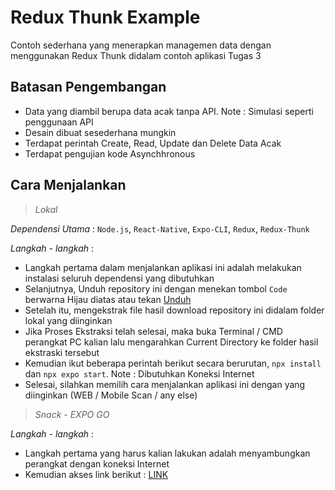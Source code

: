 # Redux Thunk Example

Contoh sederhana yang menerapkan managemen data dengan menggunakan Redux Thunk didalam contoh aplikasi Tugas 3

## Batasan Pengembangan
- Data yang diambil berupa data acak tanpa API. Note : Simulasi seperti penggunaan API
- Desain dibuat sesederhana mungkin
- Terdapat perintah Create, Read, Update dan Delete Data Acak
- Terdapat pengujian kode Asynchhronous

## Cara Menjalankan

> *Lokal*

*Dependensi Utama* : `Node.js`, `React-Native`, `Expo-CLI`, `Redux`, `Redux-Thunk`

*Langkah - langkah* :
- Langkah pertama dalam menjalankan aplikasi ini adalah melakukan instalasi seluruh dependensi yang dibutuhkan
- Selanjutnya, Unduh repository ini dengan menekan tombol `Code` berwarna Hijau diatas atau tekan [Unduh](https://github.com/aareii/Tugas4_PAM_Thunk)
- Setelah itu, mengekstrak file hasil download repository ini didalam folder lokal yang diinginkan
- Jika Proses Ekstraksi telah selesai, maka buka Terminal / CMD perangkat PC kalian lalu mengarahkan Current Directory ke folder hasil ekstraski tersebut
- Kemudian ikut beberapa perintah berikut secara berurutan, `npx install` dan `npx expo start`. Note : Dibutuhkan Koneksi Internet
- Selesai, silahkan memilih cara menjalankan aplikasi ini dengan yang diinginkan (WEB / Mobile Scan / any else)

> *Snack - EXPO GO*

*Langkah - langkah* :
- Langkah pertama yang harus kalian lakukan adalah menyambungkan perangkat dengan koneksi Internet
- Kemudian akses link berikut : [LINK](https://snack.expo.dev/@aareii/tugas4thunk)

